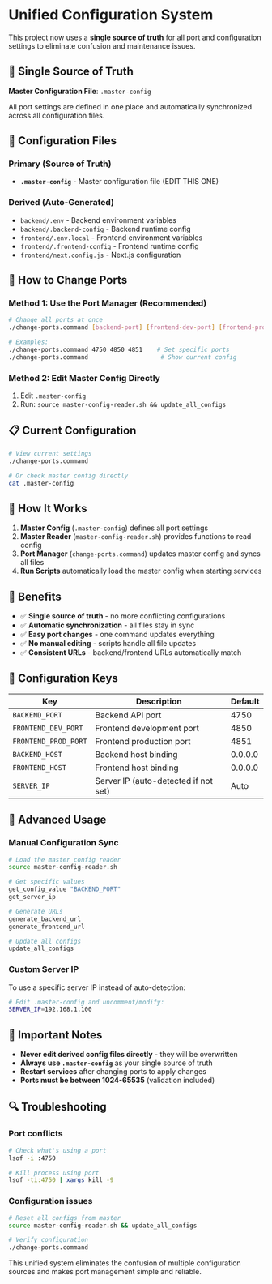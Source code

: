 # Unified Configuration System

This project now uses a **single source of truth** for all port and configuration settings to eliminate confusion and maintenance issues.

## 🎯 Single Source of Truth

**Master Configuration File**: `.master-config`

All port settings are defined in one place and automatically synchronized across all configuration files.

## 📁 Configuration Files

### Primary (Source of Truth)
- **`.master-config`** - Master configuration file (EDIT THIS ONE)

### Derived (Auto-Generated)
- `backend/.env` - Backend environment variables
- `backend/.backend-config` - Backend runtime config
- `frontend/.env.local` - Frontend environment variables  
- `frontend/.frontend-config` - Frontend runtime config
- `frontend/next.config.js` - Next.js configuration

## 🔧 How to Change Ports

### Method 1: Use the Port Manager (Recommended)
```bash
# Change all ports at once
./change-ports.command [backend-port] [frontend-dev-port] [frontend-prod-port]

# Examples:
./change-ports.command 4750 4850 4851    # Set specific ports
./change-ports.command                    # Show current config
```

### Method 2: Edit Master Config Directly
1. Edit `.master-config`
2. Run: `source master-config-reader.sh && update_all_configs`

## 📋 Current Configuration

```bash
# View current settings
./change-ports.command

# Or check master config directly
cat .master-config
```

## 🔄 How It Works

1. **Master Config** (`.master-config`) defines all port settings
2. **Master Reader** (`master-config-reader.sh`) provides functions to read config
3. **Port Manager** (`change-ports.command`) updates master config and syncs all files
4. **Run Scripts** automatically load the master config when starting services

## 🚀 Benefits

- ✅ **Single source of truth** - no more conflicting configurations
- ✅ **Automatic synchronization** - all files stay in sync
- ✅ **Easy port changes** - one command updates everything
- ✅ **No manual editing** - scripts handle all file updates
- ✅ **Consistent URLs** - backend/frontend URLs automatically match

## 📝 Configuration Keys

| Key | Description | Default |
|-----|-------------|---------|
| `BACKEND_PORT` | Backend API port | 4750 |
| `FRONTEND_DEV_PORT` | Frontend development port | 4850 |
| `FRONTEND_PROD_PORT` | Frontend production port | 4851 |
| `BACKEND_HOST` | Backend host binding | 0.0.0.0 |
| `FRONTEND_HOST` | Frontend host binding | 0.0.0.0 |
| `SERVER_IP` | Server IP (auto-detected if not set) | Auto |

## 🔧 Advanced Usage

### Manual Configuration Sync
```bash
# Load the master config reader
source master-config-reader.sh

# Get specific values
get_config_value "BACKEND_PORT"
get_server_ip

# Generate URLs
generate_backend_url
generate_frontend_url

# Update all configs
update_all_configs
```

### Custom Server IP
To use a specific server IP instead of auto-detection:
```bash
# Edit .master-config and uncomment/modify:
SERVER_IP=192.168.1.100
```

## 🚨 Important Notes

- **Never edit derived config files directly** - they will be overwritten
- **Always use `.master-config`** as your single source of truth
- **Restart services** after changing ports to apply changes
- **Ports must be between 1024-65535** (validation included)

## 🔍 Troubleshooting

### Port conflicts
```bash
# Check what's using a port
lsof -i :4750

# Kill process using port
lsof -ti:4750 | xargs kill -9
```

### Configuration issues
```bash
# Reset all configs from master
source master-config-reader.sh && update_all_configs

# Verify configuration
./change-ports.command
```

This unified system eliminates the confusion of multiple configuration sources and makes port management simple and reliable.
